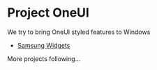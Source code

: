 # Project OneUI

We try to bring OneUI styled features to Windows

- [Samsung Widgets](https://github.com/project-oneui/Samsung-Widgets)

More projects following...
